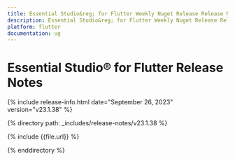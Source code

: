 ```yaml
---
title: Essential Studio&reg; for Flutter Weekly Nuget Release Release Notes  
description: Essential Studio&reg; for Flutter Weekly Nuget Release Release Notes  
platform: flutter
documentation: ug
---
```


# Essential Studio&reg; for Flutter  Release Notes  

{% include release-info.html date="September 26, 2023"  version="v23.1.38" %} 

{% directory path: _includes/release-notes/v23.1.38 %}

{% include {{file.url}} %}

{% enddirectory %}